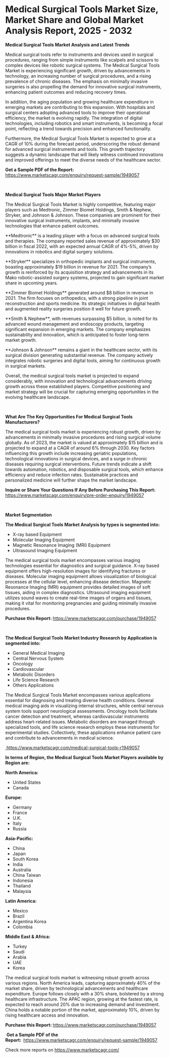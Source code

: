 <p><h1>Medical Surgical Tools Market Size, Market Share and Global Market Analysis Report, 2025 - 2032</h1></p><p><strong>Medical Surgical Tools Market Analysis and Latest Trends</strong></p>
<p><p>Medical surgical tools refer to instruments and devices used in surgical procedures, ranging from simple instruments like scalpels and scissors to complex devices like robotic surgical systems. The Medical Surgical Tools Market is experiencing significant growth, driven by advancements in technology, an increasing number of surgical procedures, and a rising prevalence of chronic diseases. The emphasis on minimally invasive surgeries is also propelling the demand for innovative surgical instruments, enhancing patient outcomes and reducing recovery times.</p><p>In addition, the aging population and growing healthcare expenditure in emerging markets are contributing to this expansion. With hospitals and surgical centers adopting advanced tools to improve their operational efficiency, the market is evolving rapidly. The integration of digital technologies, including robotics and smart instruments, is becoming a focal point, reflecting a trend towards precision and enhanced functionality.</p><p>Furthermore, the Medical Surgical Tools Market is expected to grow at a CAGR of 10% during the forecast period, underscoring the robust demand for advanced surgical instruments and tools. This growth trajectory suggests a dynamic landscape that will likely witness continued innovations and improved offerings to meet the diverse needs of the healthcare sector.</p></p>
<p><strong>Get a Sample PDF of the Report:&nbsp;</strong> <a href="https://www.marketscagr.com/enquiry/request-sample/1949057?utm_campaign=1944&utm_medium=2&utm_source=Github&utm_content=ia&utm_term=04032025&utm_id=medical-surgical-tools">https://www.marketscagr.com/enquiry/request-sample/1949057</a></p>
<p>&nbsp;</p>
<p><strong>Medical Surgical Tools Major Market Players</strong></p>
<p><p>The Medical Surgical Tools Market is highly competitive, featuring major players such as Medtronic, Zimmer Biomet Holdings, Smith & Nephew, Stryker, and Johnson & Johnson. These companies are prominent for their innovative surgical instruments, implants, and minimally invasive technologies that enhance patient outcomes.</p><p>**Medtronic** is a leading player with a focus on advanced surgical tools and therapies. The company reported sales revenue of approximately $30 billion in fiscal 2022, with an expected annual CAGR of 4%-5%, driven by innovations in robotics and digital surgery solutions.</p><p>**Stryker** specializes in orthopedic implants and surgical instruments, boasting approximately $19 billion in revenue for 2021. The company’s growth is reinforced by its acquisition strategy and advancements in its Mako robotic-assisted surgery systems, projected to gain significant market share in upcoming years.</p><p>**Zimmer Biomet Holdings** generated around $8 billion in revenue in 2021. The firm focuses on orthopedics, with a strong pipeline in joint reconstruction and sports medicine. Its strategic initiatives in digital health and augmented reality surgeries position it well for future growth.</p><p>**Smith & Nephew**, with revenues surpassing $5 billion, is noted for its advanced wound management and endoscopy products, targeting significant expansion in emerging markets. The company emphasizes sustainability and innovation, which is anticipated to foster long-term market growth.</p><p>**Johnson & Johnson** remains a giant in the healthcare sector, with its surgical division generating substantial revenue. The company actively integrates robotic surgeries and digital tools, aiming for continuous growth in surgical markets.</p><p>Overall, the medical surgical tools market is projected to expand considerably, with innovation and technological advancements driving growth across these established players. Competitive positioning and market strategy will be crucial for capturing emerging opportunities in the evolving healthcare landscape.</p></p>
<p>&nbsp;</p>
<p><strong>What Are The Key Opportunities For Medical Surgical Tools Manufacturers?</strong></p>
<p><p>The medical surgical tools market is experiencing robust growth, driven by advancements in minimally invasive procedures and rising surgical volume globally. As of 2023, the market is valued at approximately $15 billion and is projected to expand at a CAGR of around 6% through 2030. Key factors influencing this growth include increasing geriatric populations, technological innovations in surgical devices, and a surge in chronic diseases requiring surgical interventions. Future trends indicate a shift towards automation, robotics, and disposable surgical tools, which enhance efficiency and reduce infection rates. Sustainable practices and personalized medicine will further shape the market landscape.</p></p>
<p><strong>Inquire or Share Your Questions If Any Before Purchasing This Report:</strong> <a href="https://www.marketscagr.com/enquiry/pre-order-enquiry/1949057?utm_campaign=1944&utm_medium=2&utm_source=Github&utm_content=ia&utm_term=04032025&utm_id=medical-surgical-tools">https://www.marketscagr.com/enquiry/pre-order-enquiry/1949057</a></p>
<p>&nbsp;</p>
<p><strong>Market Segmentation</strong></p>
<p><strong>The Medical Surgical Tools Market Analysis by types is segmented into:</strong></p>
<p><ul><li>X-ray based Equipment</li><li>Molecular Imaging Equipment</li><li>Magnetic Resonance Imaging (MRI) Equipment</li><li>Ultrasound Imaging Equipment</li></ul></p>
<p><p>The medical surgical tools market encompasses various imaging technologies essential for diagnostics and surgical guidance. X-ray based equipment offers high-resolution images for identifying fractures or diseases. Molecular imaging equipment allows visualization of biological processes at the cellular level, enhancing disease detection. Magnetic Resonance Imaging (MRI) equipment provides detailed images of soft tissues, aiding in complex diagnostics. Ultrasound imaging equipment utilizes sound waves to create real-time images of organs and tissues, making it vital for monitoring pregnancies and guiding minimally invasive procedures.</p></p>
<p><strong>Purchase this Report:&nbsp;</strong><a href="https://www.marketscagr.com/purchase/1949057?utm_campaign=1944&utm_medium=2&utm_source=Github&utm_content=ia&utm_term=04032025&utm_id=medical-surgical-tools">https://www.marketscagr.com/purchase/1949057</a></p>
<p>&nbsp;</p>
<p><strong>The Medical Surgical Tools Market Industry Research by Application is segmented into:</strong></p>
<p><ul><li>General Medical Imaging</li><li>Central Nervous System</li><li>Oncology</li><li>Cardiovascular</li><li>Metabolic Disorders</li><li>Life Science Research</li><li>Others Applications</li></ul></p>
<p><p>The Medical Surgical Tools Market encompasses various applications essential for diagnosing and treating diverse health conditions. General medical imaging aids in visualizing internal structures, while central nervous system tools support neurological assessments. Oncology tools facilitate cancer detection and treatment, whereas cardiovascular instruments address heart-related issues. Metabolic disorders are managed through specialized tools, and life science research employs these instruments for experimental studies. Collectively, these applications enhance patient care and contribute to advancements in medical science.</p></p>
<p><a href="https://www.marketscagr.com/medical-surgical-tools-r1949057?utm_campaign=1944&utm_medium=2&utm_source=Github&utm_content=ia&utm_term=04032025&utm_id=medical-surgical-tools">&nbsp;https://www.marketscagr.com/medical-surgical-tools-r1949057</a></p>
<p><strong>In terms of Region, the Medical Surgical Tools Market Players available by Region are:</strong></p>
<p>
    <p> <strong> North America: </strong>
        <ul>
            <li>United States</li>
            <li>Canada</li>
        </ul>
        </p> 
    <p> <strong> Europe: </strong>
        <ul>
            <li>Germany</li>
            <li>France</li>
            <li>U.K.</li>
            <li>Italy</li>
            <li>Russia</li>
        </ul>
        </p> 
    <p> <strong> Asia-Pacific: </strong>
        <ul>
            <li>China</li>
            <li>Japan</li>
            <li>South Korea</li>
            <li>India</li>
            <li>Australia</li>
            <li>China Taiwan</li>
            <li>Indonesia</li>
            <li>Thailand</li>
            <li>Malaysia</li>
        </ul>
        </p> 
    <p> <strong> Latin America: </strong>
        <ul>
            <li>Mexico</li>
            <li>Brazil</li>
            <li>Argentina Korea</li>
            <li>Colombia</li>
        </ul>
        </p> 
    <p> <strong> Middle East & Africa: </strong>
        <ul>
            <li>Turkey</li>
            <li>Saudi</li>
            <li>Arabia</li>
            <li>UAE</li>
            <li>Korea</li>
        </ul>
    </p>
    </p>
<p><p>The medical surgical tools market is witnessing robust growth across various regions. North America leads, capturing approximately 40% of the market share, driven by technological advancements and healthcare expenditure. Europe follows closely with a 30% share, bolstered by a strong healthcare infrastructure. The APAC region, growing at the fastest rate, is expected to reach around 20% due to increasing demand and investment. China holds a notable portion of the market, approximately 10%, driven by rising healthcare access and innovation.</p></p>
<p><strong>Purchase this Report: </strong><a href="https://www.marketscagr.com/purchase/1949057?utm_campaign=1944&utm_medium=2&utm_source=Github&utm_content=ia&utm_term=04032025&utm_id=medical-surgical-tools">https://www.marketscagr.com/purchase/1949057</a></p>
<p>&nbsp;<strong>Get a Sample PDF of the Report:&nbsp;&nbsp;</strong><a href="https://www.marketscagr.com/enquiry/request-sample/1949057?utm_campaign=1944&utm_medium=2&utm_source=Github&utm_content=ia&utm_term=04032025&utm_id=medical-surgical-tools">https://www.marketscagr.com/enquiry/request-sample/1949057</a></p>
<p><strong></strong></p>
<p>Check more reports on <a href="https://www.marketscagr.com/?utm_campaign=1944&utm_medium=2&utm_source=Github&utm_content=ia&utm_term=04032025&utm_id=medical-surgical-tools">https://www.marketscagr.com/</a></p>